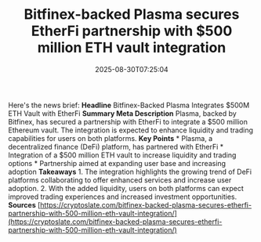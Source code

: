 ﻿---
title: "Bitfinex-backed Plasma secures EtherFi partnership with $500 million ETH vault integration"
date: "2025-08-30T07:25:04"
category: "Markets"
summary: ""
slug: "bitfinexbacked plasma secures etherfi partnership with 500 m"
source_urls:
  - "https://cryptoslate.com/bitfinex-backed-plasma-secures-etherfi-partnership-with-500-million-eth-vault-integration/"
seo:
  title: "Bitfinex-backed Plasma secures EtherFi partnership with $500 million ETH vault integration | Hash n Hedge"
  description: ""
  keywords: ["news", "markets", "brief"]
---
Here's the news brief:  **Headline** Bitfinex-Backed Plasma Integrates $500M ETH Vault with EtherFi  **Summary Meta Description** Plasma, backed by Bitfinex, has secured a partnership with EtherFi to integrate a $500 million Ethereum vault. The integration is expected to enhance liquidity and trading capabilities for users on both platforms.  **Key Points**  * Plasma, a decentralized finance (DeFi) platform, has partnered with EtherFi * Integration of a $500 million ETH vault to increase liquidity and trading options * Partnership aimed at expanding user base and increasing adoption  **Takeaways**  1. The integration highlights the growing trend of DeFi platforms collaborating to offer enhanced services and increase user adoption. 2. With the added liquidity, users on both platforms can expect improved trading experiences and increased investment opportunities.  **Sources** [https://cryptoslate.com/bitfinex-backed-plasma-secures-etherfi-partnership-with-500-million-eth-vault-integration/](https://cryptoslate.com/bitfinex-backed-plasma-secures-etherfi-partnership-with-500-million-eth-vault-integration/) 

